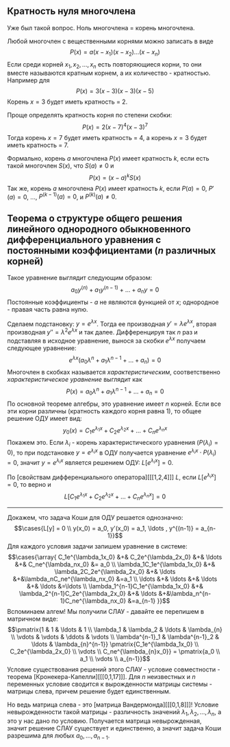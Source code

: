 ## Кратность нуля многочлена

Уже был такой вопрос. Ноль многочлена = корень многочлена.

Любой многочлен с вещественными корнями можно записать в виде
$$P(x) = a(x-x_1)(x-x_2)\ldots(x-x_n)$$
Если среди корней $x_1, x_2, \ldots, x_n$ есть повторяющиеся корни, то они вместе называются кратным корнем, а их количество - кратностью.
Например для
$$P(x) = 3(x-3)(x-3)(x-5)$$
Корень $x=3$ будет иметь кратность = $2$.

Проще определять кратность корня по степени скобки:
$$P(x) = 2(x-7)^4(x-3)^7$$
Тогда корень $x=7$ будет иметь кратность = $4$, а корень $x=3$ будет иметь кратность = $7$.

Формально, корень $a$ многочлена $P(x)$ имеет кратность $k$, если есть такой многочлен $S(x)$, что $S(a) \neq 0$ и
$$P(x) = (x-a)^kS(x)$$
Так же, корень $a$ многочлена $P(x)$ имеет кратность $k$, если $P(a) = 0$, $P'(a) = 0$, $\ldots$, $P^{(k-1)}(a) = 0$, и $P^{(k)}(a) \neq 0$.

## Теорема о структуре общего решения линейного однородного обыкновенного дифференциального уравнения с постоянными коэффициентами ($n$ различных корней)

Такое уравнение выглядит следующим образом:
$$a_0y^{(n)} + a_1y^{(n-1)} + \ldots + a_ny=0$$
Постоянные коэффициенты - $a$ не являются функцией от $x$; однородное - правая часть равна нулю.

Сделаем подстановку: $y=e^{\lambda x}$. Тогда ее производная $y'=\lambda e^{\lambda x}$, вторая производная $y'' = \lambda^2 e^{\lambda x}$ и так далее. Дифференцируя так $n$ раз и подставляя в исходное уравнение, вынося за скобки $e^{\lambda x}$ получаем следующее уравнение:
$$e^{\lambda x}(a_0\lambda^n + a_1\lambda^{n-1} + \ldots + a_n)=0$$
Многочлен в скобках называется *характеристическим*, соответственно *характеристическое уравнение* выглядит как
$$P(x) = a_0\lambda^n + a_1\lambda^{n-1} + \ldots + a_n=0$$
По основной теореме алгебры, это уравнение имеет $n$ корней. Если все эти корни различны (кратность каждого корня равна 1), то общее решение ОДУ имеет вид:
$$y_0(x) = C_1e^{\lambda_1x} + C_2e^{\lambda_2x} + \ldots +C_ne^{\lambda_nx}$$
Покажем это. Если $\lambda_i$ - корень характеристического уравнения ($P(\lambda_i) = 0$), то при подстановке $y=e^{\lambda_i x}$ в ОДУ получается уравнение $e^{\lambda_i x} \cdot P(\lambda_i) = 0$, значит $y=e^{\lambda_i x}$ является решением ОДУ: $L[e^{\lambda_i x}] = 0$.

По [свойствам дифференциального оператора][[[1,2,4]]] $L$, если $L[e^{\lambda_i x}] = 0$, то верно и
$$L[C_1e^{\lambda_1x} + C_2e^{\lambda_2x} + \ldots +C_ne^{\lambda_nx}] = 0$$

---
Докажем, что задача Коши для ОДУ решается однозначно:
$$\cases{L[y] = 0 \\ y(x_0) = a_0, y'(x_0) = a_1, \ldots , y^{(n-1)} = a_{n-1}}$$
Для каждого условия задачи запишем уравнение в системе:
$$\cases{\array{
C_1e^{\lambda_1x_0} &+& C_2e^{\lambda_2x_0} &+& \ldots &+& C_ne^{\lambda_nx_0} &= a_0 \\
\lambda_1C_1e^{\lambda_1x_0} &+& \lambda_2C_2e^{\lambda_2x_0} &+& \ldots &+&\lambda_nC_ne^{\lambda_nx_0} &=a_1 \\
\ldots &+& \ldots &+& \ldots &+& \ldots &=\ldots \\
\lambda_1^{n-1}C_1e^{\lambda_1x_0} &+& \lambda_2^{n-1}C_2e^{\lambda_2x_0} &+& \ldots &+&\lambda_n^{n-1}C_ne^{\lambda_nx_0} &=a_{n-1}
}}$$
Вспоминаем алгем! Мы получили СЛАУ - давайте ее перепишем в матричном виде:
$$\pmatrix{1 & 1 & \ldots & 1 \\ \lambda_1 & \lambda_2 & \ldots & \lambda_{n} \\ \vdots & \vdots & \ddots & \vdots \\ \lambda^{n-1}_1 & \lambda^{n-1}_2 & \ldots & \lambda_{n}^{n-1}} \pmatrix{C_1e^{\lambda_1x_0} \\ C_2e^{\lambda_2x_0} \\ \vdots \\ C_ne^{\lambda_{n}x_0}} = \pmatrix{a_0 \\ a_1 \\ \vdots \\ a_{n-1}}$$
Условие существования решений этого СЛАУ - условие совместности - теорема [Кронекера-Капелли][[[0,1,17]]]. Для $n$ неизвестных и $n$ переменных условие сводится к вырожденности матрицы системы - матрицы слева, причем решение будет единственным.

Но ведь матрица слева - это [матрица Вандермонда][[[0,1,8]]]! Условие невырожденности такой матрицы - различность значений $\lambda_1, \lambda_2, \ldots, \lambda_n$, а это у нас дано по условию. Получается матрица невырожденная, значит решение СЛАУ существует и единственно, а значит задача Коши разрешима для любых $a_0, \ldots, a_{n-1}$.